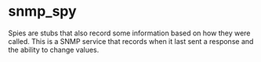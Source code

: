 # snmp_spy
Spies are stubs that also record some information based on how they were called. This is a SNMP service that records when it last sent a response and the ability to change values.
